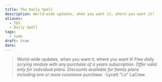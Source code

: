 ```yaml
---
title: The Daily Spell
description: World-wide updates, when you want it, where you want it!
aliases:
  - TDS
  - Daily Spell
tags:
  - todo
draft: true
date:
---
```

> World-wide updates, when you want it, where you want it!
> *Free daily scrying module with any purchase of a years subscription. Offer valid only for individual plans. Discounts available for family plans including one or more runestone purchase.*
\-Lycett "Lo" LaCrew

